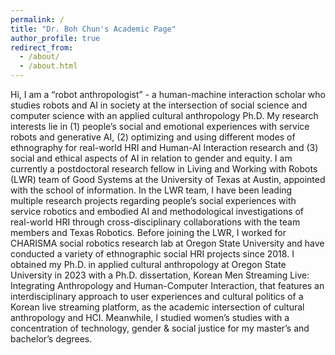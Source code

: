 ```yaml
---
permalink: /
title: "Dr. Boh Chun's Academic Page"
author_profile: true
redirect_from: 
  - /about/
  - /about.html
---
```


Hi, I am a “robot anthropologist” - a human-machine interaction scholar who studies robots and AI in society at the intersection of social science and computer science with an applied cultural anthropology Ph.D. My research interests lie in (1) people’s social and emotional experiences with service robots and generative AI, (2) optimizing and using different modes of ethnography for real-world HRI and Human-AI Interaction research and (3) social and ethical aspects of AI in relation to gender and equity. I am currently a postdoctoral research fellow in Living and Working with Robots (LWR) team of Good Systems at the University of Texas at Austin, appointed with the school of information. In the LWR team, I have been leading multiple research projects regarding people’s social experiences with service robotics and embodied AI and methodological investigations of real-world HRI through cross-disciplinary collaborations with the team members and Texas Robotics. Before joining the LWR, I worked for CHARISMA social robotics research lab at Oregon State University and have conducted a variety of ethnographic social HRI projects since 2018. I obtained my Ph.D. in applied cultural anthropology at Oregon State University in 2023 with a Ph.D. dissertation, Korean Men Streaming Live: Integrating Anthropology and Human-Computer Interaction, that features an interdisciplinary approach to user experiences and cultural politics of a Korean live streaming platform, as the academic intersection of cultural anthropology and HCI. Meanwhile, I studied women’s studies with a concentration of technology, gender & social justice for my master’s and bachelor’s degrees.

